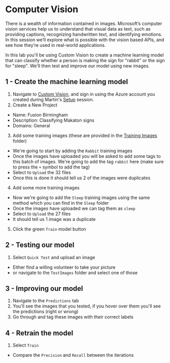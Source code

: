 # Computer Vision
There is a wealth of information contained in images. Microsoft’s computer vision services help us to understand that visual data as text, such as providing captions, recognizing handwritten text, and identifying emotions. In this session we’ll explore what is possible with the vision based APIs, and see how they’re used in real-world applications. 

In this lab you'll be using Custom Vision to create a machine learning model that can classify whether a person is making the sign for "rabbit" or the sign for "sleep". We'll then test and improve our model using new images.

## 1 - Create the machine learning model
1. Navigate to [Custom Vision](https://www.customvision.ai/), and sign in using the Azure account you created during Martin's [Setup](https://github.com/martinkearn/AI-Services-Workshop/blob/master/Setup/Lab.md) session.
2. Create a New Project 
* Name: Fusion Birmingham
* Description: Classifying Makaton signs
* Domains: General
3. Add some training images (these are provided in the [Training Images](https://github.com/martinkearn/AI-Services-Workshop/tree/master/ComputerVision/TrainingImages) folder)
* We're going to start by adding the `Rabbit` training images
* Once the images have uploaded you will be asked to add some tags to this batch of images. We're going to add the tag `rabbit` here (make sure to press the `+` symbol to add the tag)
* Select to `Upload` the 32 files
* Once this is done it should tell us 2 of the images were duplicates
4. Add some more training images
* Now we're going to add the `Sleep` training images using the same method which you can find in the `Sleep` folder
* Once the images have uploaded we can tag them as `sleep`
* Select to `Upload` the 27 files
* It should tell us 1 image was a duplicate
5. Click the green `Train` model button

## 2 - Testing our model
1. Select `Quick Test` and upload an image
* Either find a willing volunteer to take your picture 
* or navigate to the `TestImages` folder and select one of those

## 3 - Improving our model
1. Navigate to the `Predictions` tab
2. You'll see the images that you tested, if you hover over them you'll see the predictions (right or wrong)
3. Go through and tag these images with their correct labels

## 4 - Retrain the model
1. Select `Train`
* Compare the `Precision` and `Recall` between the iterations